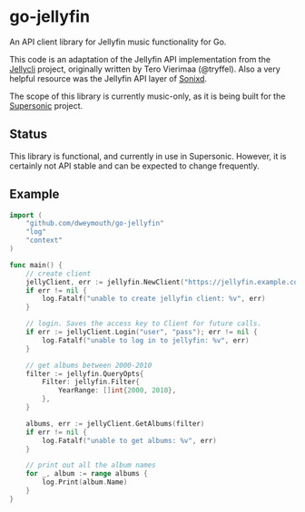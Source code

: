 # go-jellyfin

An API client library for Jellyfin music functionality for Go.

This code is an adaptation of the Jellyfin API implementation from the [Jellycli](https://github.com/tryffel/jellycli) project, originally written by Tero Vierimaa (@tryffel). Also a very helpful resource was the Jellyfin API layer of [Sonixd](https://github.com/jeffvli/sonixd).

The scope of this library is currently music-only, as it is being built for the [Supersonic](https://github.com/dweymouth/supersonic) project.

## Status

This library is functional, and currently in use in Supersonic. However, it is certainly not API stable and can be expected to change frequently.


## Example

```go
import (
    "github.com/dweymouth/go-jellyfin"
    "log"
    "context"
)

func main() {
    // create client
    jellyClient, err := jellyfin.NewClient("https://jellyfin.example.com", "supersonic", "1")
    if err != nil {
        log.Fatalf("unable to create jellyfin client: %v", err)
    }

    // login. Saves the access key to Client for future calls.
    if err := jellyClient.Login("user", "pass"); err != nil {
        log.Fatalf("unable to log in to jellyfin: %v", err)
    }

    // get albums between 2000-2010
    filter := jellyfin.QueryOpts{
        Filter: jellyfin.Filter{
            YearRange: []int{2000, 2010},
        },
    }

    albums, err := jellyClient.GetAlbums(filter)
    if err != nil {
        log.Fatalf("unable to get albums: %v", err)
    }

    // print out all the album names
    for _, album := range albums {
        log.Print(album.Name)
    }
}

```